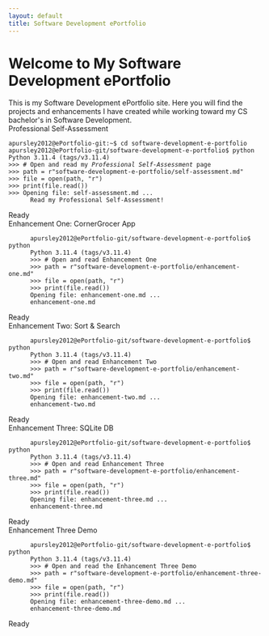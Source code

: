 ```yaml
---
layout: default
title: Software Development ePortfolio
---
```


<h1 id="typed-text">Welcome to My Software Development ePortfolio</h1>

<div class="intro-text">
  This is my Software Development ePortfolio site. Here you will find the projects and enhancements I have created while working toward my CS bachelor's in Software Development.
</div>

<div class="terminal-window">
  <div class="terminal-header">
    <span>Professional Self-Assessment</span>
    <div class="terminal-buttons">
      <div class="terminal-button minimize">
        <i class="fa-solid fa-window-minimize"></i>
      </div>
      <div class="terminal-button maximize">
        <i class="fa-regular fa-window-maximize"></i>
      </div>
      <div class="terminal-button close">
        <i class="fa-solid fa-x"></i>
      </div>
    </div>
  </div>
  <div class="terminal-content">
    <code>
apursley2012@ePortfolio-git:~$ cd software-development-e-portfolio  
apursley2012@ePortfolio-git/software-development-e-portfolio$ python    
Python 3.11.4 (tags/v3.11.4)  
>>> # Open and read my <em>Professional Self-Assessment</em> page  
>>> path = r"software-development-e-portfolio/self-assessment.md"  
>>> file = open(path, "r")  
>>> print(file.read())  
>>> Opening file: self-assessment.md ...  
      <span class="clickable-link" onclick="openPage('self-assessment')">Read my Professional Self-Assessment!</span>
    </code>
  </div>
  <div class="status-bar">Ready</div>
</div>

<div class="terminal-window">
  <div class="terminal-header">
    <span>Enhancement One: CornerGrocer App</span>
    <div class="terminal-buttons">
      <div class="terminal-button minimize">
        <i class="fa-solid fa-window-minimize"></i>
      </div>
      <div class="terminal-button maximize">
        <i class="fa-regular fa-window-maximize"></i>
      </div>
      <div class="terminal-button close">
        <i class="fa-solid fa-x"></i>
      </div>
    </div>
  </div>
  <div class="terminal-content">
    <code> 
      apursley2012@ePortfolio-git/software-development-e-portfolio$ python  
      Python 3.11.4 (tags/v3.11.4)  
      &gt;&gt;&gt; # Open and read Enhancement One  
      &gt;&gt;&gt; path = r"software-development-e-portfolio/enhancement-one.md"  
      &gt;&gt;&gt; file = open(path, "r")  
      &gt;&gt;&gt; print(file.read())  
      Opening file: enhancement-one.md ...  
      <span class="clickable-link" onclick="openPage('enhancement-one')">enhancement-one.md</span>
    </code>
  </div>
  <div class="status-bar">Ready</div>
</div>

<div class="terminal-window">
  <div class="terminal-header">
    <span>Enhancement Two: Sort & Search</span>
    <div class="terminal-buttons">
      <div class="terminal-button minimize">
        <i class="fa-solid fa-window-minimize"></i>
      </div>
      <div class="terminal-button maximize">
        <i class="fa-regular fa-window-maximize"></i>
      </div>
      <div class="terminal-button close">
        <i class="fa-solid fa-x"></i>
      </div>
    </div>
  </div>
  <div class="terminal-content">
    <code>
      apursley2012@ePortfolio-git/software-development-e-portfolio$ python  
      Python 3.11.4 (tags/v3.11.4)  
      &gt;&gt;&gt; # Open and read Enhancement Two  
      &gt;&gt;&gt; path = r"software-development-e-portfolio/enhancement-two.md"  
      &gt;&gt;&gt; file = open(path, "r")  
      &gt;&gt;&gt; print(file.read())  
      Opening file: enhancement-two.md ...  
      <span class="clickable-link" onclick="openPage('enhancement-two')">enhancement-two.md</span>
    </code>
  </div>
  <div class="status-bar">Ready</div>
</div>

<div class="terminal-window">
  <div class="terminal-header">
    <span>Enhancement Three: SQLite DB</span>
    <div class="terminal-buttons">
      <div class="terminal-button minimize">
        <i class="fa-solid fa-window-minimize"></i>
      </div>
      <div class="terminal-button maximize">
        <i class="fa-regular fa-window-maximize"></i>
      </div>
      <div class="terminal-button close">
        <i class="fa-solid fa-x"></i>
      </div>
    </div>
  </div>
  <div class="terminal-content">
    <code>
      apursley2012@ePortfolio-git/software-development-e-portfolio$ python  
      Python 3.11.4 (tags/v3.11.4)  
      &gt;&gt;&gt; # Open and read Enhancement Three  
      &gt;&gt;&gt; path = r"software-development-e-portfolio/enhancement-three.md"  
      &gt;&gt;&gt; file = open(path, "r")  
      &gt;&gt;&gt; print(file.read())  
      Opening file: enhancement-three.md ...  
      <span class="clickable-link" onclick="openPage('enhancement-three')">enhancement-three.md</span>
    </code>
  </div>
  <div class="status-bar">Ready</div>
</div>

<div class="terminal-window">
  <div class="terminal-header">
    <span>Enhancement Three Demo</span>
    <div class="terminal-buttons">
      <div class="terminal-button minimize">
        <i class="fa-solid fa-window-minimize"></i>
      </div>
      <div class="terminal-button maximize">
        <i class="fa-regular fa-window-maximize"></i>
      </div>
      <div class="terminal-button close">
        <i class="fa-solid fa-x"></i>
      </div>
    </div>
  </div>
  <div class="terminal-content">
    <code>
      apursley2012@ePortfolio-git/software-development-e-portfolio$ python  
      Python 3.11.4 (tags/v3.11.4)  
      &gt;&gt;&gt; # Open and read the Enhancement Three Demo
      &gt;&gt;&gt; path = r"software-development-e-portfolio/enhancement-three-demo.md"  
      &gt;&gt;&gt; file = open(path, "r")  
      &gt;&gt;&gt; print(file.read())  
      Opening file: enhancement-three-demo.md ...  
      <span class="clickable-link" onclick="openPage('enhancement-three-demo')">enhancement-three-demo.md</span>
    </code>
  </div>
  <div class="status-bar">Ready</div>
</div>

<script>
function openPage(pageName) {
  window.location.href = pageName + '.html';
}
</script>
